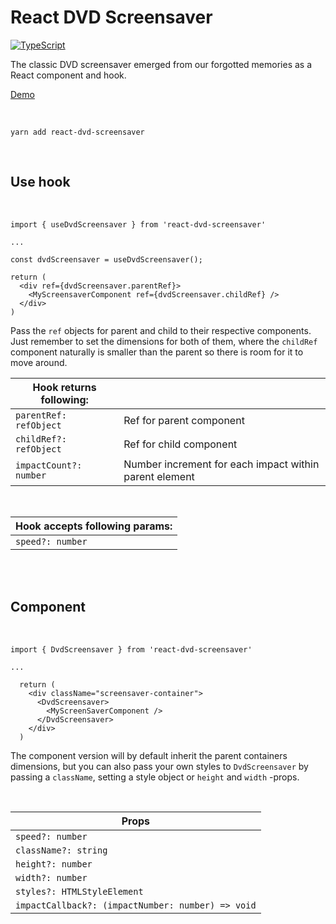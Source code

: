 # React DVD Screensaver

[![TypeScript](https://badges.frapsoft.com/typescript/code/typescript.svg?v=101)](https://github.com/ellerbrock/typescript-badges/)

The classic DVD screensaver emerged from our forgotted memories as a React component and hook.

[Demo](https://codesandbox.io/s/react-dvd-screensaver-demo-mp563)

<br>

```
yarn add react-dvd-screensaver
```
<br>

## Use hook
<br>

```
import { useDvdScreensaver } from 'react-dvd-screensaver'

...

const dvdScreensaver = useDvdScreensaver();

return (
  <div ref={dvdScreensaver.parentRef}>
    <MyScreensaverComponent ref={dvdScreensaver.childRef} />
  </div>
)
```

Pass the `ref` objects for parent and child to their respective components. Just remember to set the dimensions for both of them, where the `childRef` component naturally is smaller than the parent so there is room for it to move around.

| Hook returns following:||
| ------------- | ------------- |
|`parentRef: refObject`| Ref for parent component|
|`childRef?: refObject`| Ref for child component|
|`impactCount?: number`| Number increment for each impact within parent element|

<br>

| Hook accepts following params:|
| ------------- |
|`speed?: number`|

<br>
<br>

## Component
<br>

```
import { DvdScreensaver } from 'react-dvd-screensaver'

...

  return (
    <div className="screensaver-container">
      <DvdScreensaver>
        <MyScreenSaverComponent />
      </DvdScreensaver>
    </div>
  )
```
The component version will by default inherit the parent containers dimensions, but you can also pass your own styles to `DvdScreensaver` by passing a `className`, setting a style object or `height` and `width` -props.


<br>

| Props         |
| ------------- |
|`speed?: number`|
|`className?: string`|
|`height?: number`|
|`width?: number`|
|`styles?: HTMLStyleElement`|
|`impactCallback?: (impactNumber: number) => void`|

